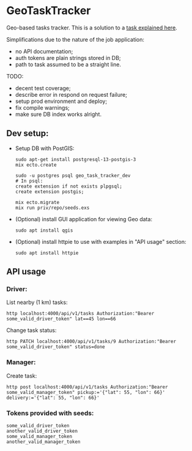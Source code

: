 # GeoTaskTracker

Geo-based tasks tracker.
This is a solution to a [task explained here](./TASK.md).

Simplifications due to the nature of the job application:
- no API documentation;
- auth tokens are plain strings stored in DB;
- path to task assumed to be a straight line.

TODO:
- decent test coverage;
- describe error in respond on request failure;
- setup prod environment and deploy;
- fix compile warnings;
- make sure DB index works alright.

## Dev setup:

* Setup DB with PostGIS:
    ```
    sudo apt-get install postgresql-13-postgis-3
    mix ecto.create

    sudo -u postgres psql geo_task_tracker_dev
    # In psql:
    create extension if not exists plpgsql;
    create extension postgis;

    mix ecto.migrate
    mix run priv/repo/seeds.exs
    ```
* (Optional) install GUI application for viewing Geo data:
    ```
    sudo apt install qgis
    ```
* (Optional) install httpie to use with examples in "API usage" section:
    ```
    sudo apt install httpie
    ```

## API usage
### Driver:
List nearby (1 km) tasks:
```
http localhost:4000/api/v1/tasks Authorization:"Bearer some_valid_driver_token" lat==45 lon==66
```
Change task status:
```
http PATCH localhost:4000/api/v1/tasks/9 Authorization:"Bearer some_valid_driver_token" status=done
```

### Manager:
Create task:
```
http post localhost:4000/api/v1/tasks Authorization:"Bearer some_valid_manager_token" pickup:='{"lat": 55, "lon": 66}' delivery:='{"lat": 55, "lon": 66}'
```

### Tokens provided with seeds:
```
some_valid_driver_token
another_valid_driver_token
some_valid_manager_token
another_valid_manager_token
```